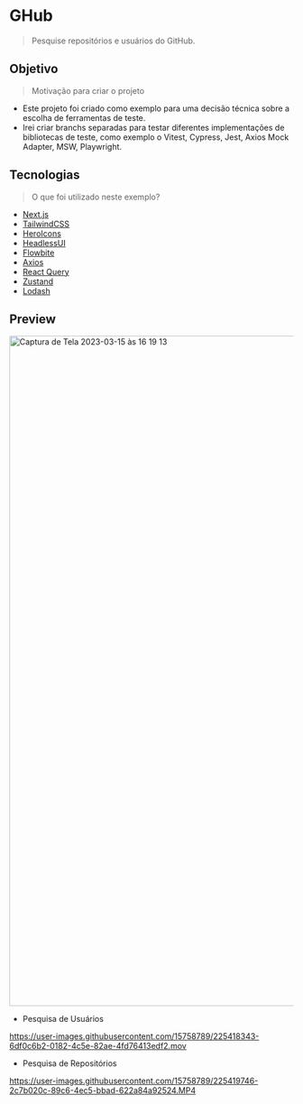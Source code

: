 # GHub

> Pesquise repositórios e usuários do GitHub.

## Objetivo

> Motivação para criar o projeto

- Este projeto foi criado como exemplo para uma decisão técnica sobre a escolha de ferramentas de teste.
- Irei criar branchs separadas para testar diferentes implementações de bibliotecas de teste, como exemplo o Vitest, Cypress, Jest, Axios Mock Adapter, MSW, Playwright.

## Tecnologias

> O que foi utilizado neste exemplo?

- [Next.js](https://nextjs.org/)
- [TailwindCSS](https://tailwindcss.com/)
- [HeroIcons](https://heroicons.com/)
- [HeadlessUI](https://headlessui.com/)
- [Flowbite](https://flowbite-react.com/)
- [Axios](https://axios-http.com/)
- [React Query](https://tanstack.com/query/latest)
- [Zustand](https://github.com/pmndrs/zustand)
- [Lodash](https://lodash.com/)

## Preview

<img width="1189" alt="Captura de Tela 2023-03-15 às 16 19 13" src="https://user-images.githubusercontent.com/15758789/225419597-62b78a48-6826-4041-be5d-68b4c34464d3.png">

- Pesquisa de Usuários

https://user-images.githubusercontent.com/15758789/225418343-6df0c6b2-0182-4c5e-82ae-4fd76413edf2.mov

- Pesquisa de Repositórios

https://user-images.githubusercontent.com/15758789/225419746-2c7b020c-89c6-4ec5-bbad-622a84a92524.MP4
